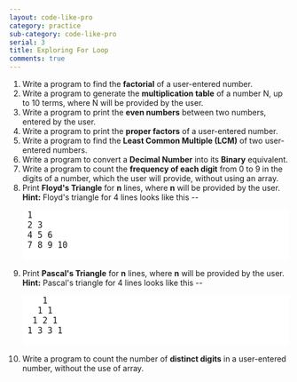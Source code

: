 ```yaml
---
layout: code-like-pro
category: practice
sub-category: code-like-pro
serial: 3
title: Exploring For Loop
comments: true
---
```

1. Write a program to find the **factorial** of a user-entered number.
2. Write a program to generate the **multiplication table** of a number N, up to 10 terms, where N will be provided by the user.
3. Write a program to print the **even numbers** between two numbers, entered by the user.
4. Write a program to print the **proper factors** of a user-entered number.
5. Write a program to find the **Least Common Multiple (LCM)** of two user-entered numbers.
6. Write a program to convert a **Decimal Number** into its **Binary** equivalent.
7. Write a program to count the **frequency of each digit** from 0 to 9 in the digits of a number, which the user will provide, without using an array.
8. Print **Floyd's Triangle** for **n** lines, where **n** will be provided by the user. **Hint:** Floyd's triangle for 4 lines looks like this --    
    <pre style="background-color: #fff; border: none; font-size: 15px;">
    1
    2 3
    4 5 6
    7 8 9 10
    </pre>
9. Print **Pascal's Triangle** for **n** lines, where **n** will be provided by the user. **Hint:** Pascal's triangle for 4 lines looks like this --    
    <pre style="background-color: #fff; border: none; font-size: 15px;">
       1
      1 1
     1 2 1
    1 3 3 1
    </pre>
10. Write a program to count the number of **distinct digits** in a user-entered number, without the use of array.
